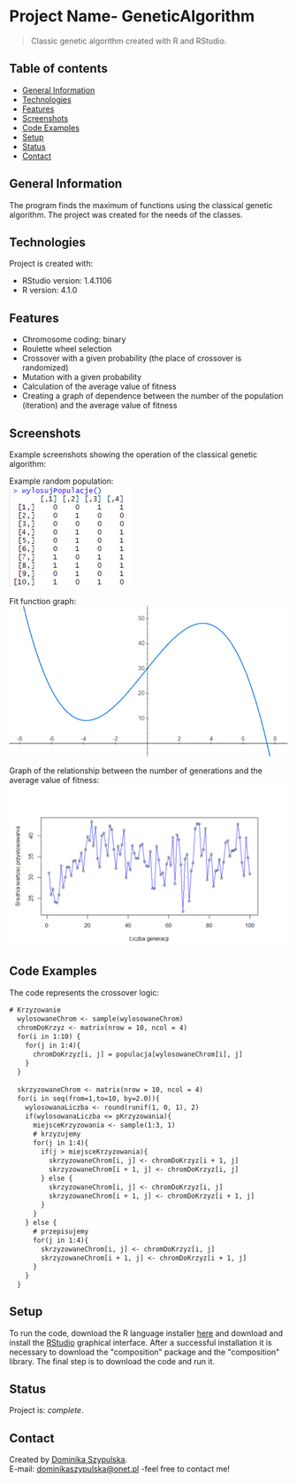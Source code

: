 # Project Name- GeneticAlgorithm
> Classic genetic algorithm created with R and RStudio.

## Table of contents
* [General Information](#general-information)
* [Technologies](#technologies)
* [Features](#features)
* [Screenshots](#screenshots)
* [Code Examples](#code-examples)
* [Setup](#setup)
* [Status](#status)
* [Contact](#contact)

## General Information
The program finds the maximum of functions using the classical genetic algorithm.
The project was created for the needs of the classes.

## Technologies
Project is created with:
- RStudio version: 1.4.1106
- R version: 4.1.0

## Features
- Chromosome coding: binary
- Roulette wheel selection
- Crossover with a given probability (the place of crossover is randomized)
- Mutation with a given probability
- Calculation of the average value of fitness
- Creating a graph of dependence between the number of the population (iteration) and the average value of fitness

## Screenshots
Example screenshots showing the operation of the classical genetic algorithm:

Example random population:<br>
![Random population](/images/randomPopulation.PNG)

Fit function graph:<br>
![Fit function graph](/images/fitFunction.PNG)

Graph of the relationship between the number of generations and the average value of fitness:<br>
![Graph](/images/graph.PNG)

## Code Examples
The code represents the crossover logic:
```
# Krzyzowanie
  wylosowaneChrom <- sample(wylosowaneChrom)
  chromDoKrzyz <- matrix(nrow = 10, ncol = 4)
  for(i in 1:10) {
    for(j in 1:4){
      chromDoKrzyz[i, j] = populacja[wylosowaneChrom[i], j]
    }
  }
  
  skrzyzowaneChrom <- matrix(nrow = 10, ncol = 4)
  for(i in seq(from=1,to=10, by=2.0)){
    wylosowanaLiczba <- round(runif(1, 0, 1), 2)
    if(wylosowanaLiczba <= pKrzyzowania){
      miejsceKrzyzowania <- sample(1:3, 1)
      # krzyzujemy
      for(j in 1:4){
        if(j > miejsceKrzyzowania){
          skrzyzowaneChrom[i, j] <- chromDoKrzyz[i + 1, j]
          skrzyzowaneChrom[i + 1, j] <- chromDoKrzyz[i, j]
        } else {
          skrzyzowaneChrom[i, j] <- chromDoKrzyz[i, j]
          skrzyzowaneChrom[i + 1, j] <- chromDoKrzyz[i + 1, j]
        }
      }
    } else {
      # przepisujemy
      for(j in 1:4){
        skrzyzowaneChrom[i, j] <- chromDoKrzyz[i, j]
        skrzyzowaneChrom[i + 1, j] <- chromDoKrzyz[i + 1, j]
      }
    }
  }
```

## Setup
To run the code, download the R language installer [here](https://cran.r-project.org/) and download and install the [RStudio](https://www.rstudio.com/products/rstudio/) graphical interface.
After a successful installation it is necessary to download the "composition" package and the "composition" library.
The final step is to download the code and run it.

## Status
Project is: *complete*.

## Contact
Created by [Dominika Szypulska](https://github.com/DominikaSzypulska).
<br>E-mail: dominikaszypulska@onet.pl -feel free to contact me!
